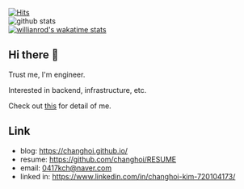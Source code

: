 [![Hits](https://hits.seeyoufarm.com/api/count/incr/badge.svg?url=https%3A%2F%2Fgithub.com%2Fchanghoi%2Fhit-counter&count_bg=%2379C83D&title_bg=%23555555&icon=&icon_color=%23E7E7E7&title=hits&edge_flat=false)](https://hits.seeyoufarm.com)  
![github stats](https://github-readme-stats.vercel.app/api?username=changhoi&show_icons=true&count_private=true&theme=tokyonight)  
[![willianrod's wakatime stats](https://github-readme-stats.vercel.app/api/wakatime?username=Changhoi&theme=tokyonight)](https://github.com/anuraghazra/github-readme-stats)  

<!---[![Top Langs](https://github-readme-stats.vercel.app/api/top-langs/?username=changhoi&theme=tokyonight&hide=HTML,CSS,jupyter%20notebook&layout=compact)](https://github.com/anuraghazra/github-readme-stats)  HAVE BUG--->

## Hi there 👋

Trust me, I'm engineer.

Interested in backend, infrastructure, etc.

Check out [this](https://github.com/changhoi/RESUME) for detail of me.

## Link

- blog: <https://changhoi.github.io/>
- resume: <https://github.com/changhoi/RESUME>
- email: <0417kch@naver.com>
- linked in: <https://www.linkedin.com/in/changhoi-kim-720104173/>
